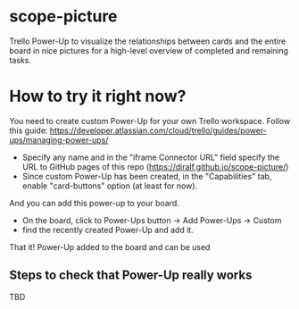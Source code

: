 # scope-picture
Trello Power-Up to visualize the relationships between cards and the entire board in nice pictures for a high-level overview of completed and remaining tasks.

# How to try it right now?
You need to create custom Power-Up for your own Trello workspace. 
Follow this guide: 
https://developer.atlassian.com/cloud/trello/guides/power-ups/managing-power-ups/
- Specify any name and in the "iframe Connector URL" field specify the URL to GitHub pages of this repo (https://diralf.github.io/scope-picture/)
- Since custom Power-Up has been created, in the "Capabilities" tab, enable "card-buttons" option (at least for now).

And you can add this power-up to your board.
- On the board, click to Power-Ups button -> Add Power-Ups -> Custom
- find the recently created Power-Up and add it. 

That it! Power-Up added to the board and can be used

## Steps to check that Power-Up really works
TBD
